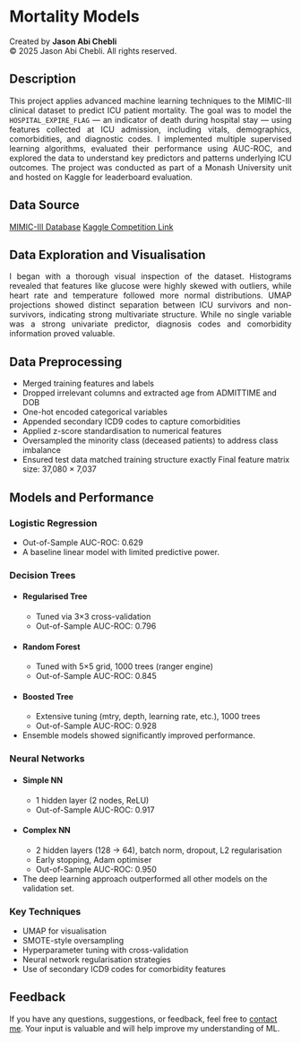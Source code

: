 # Mortality Models

Created by **Jason Abi Chebli**  
© 2025 Jason Abi Chebli. All rights reserved.

## Description
<div style="text-align: justify;">This project applies advanced machine learning techniques to the MIMIC-III clinical dataset to predict ICU patient mortality. The goal was to model the <code>HOSPITAL_EXPIRE_FLAG</code> — an indicator of death during hospital stay — using features collected at ICU admission, including vitals, demographics, comorbidities, and diagnostic codes. I implemented multiple supervised learning algorithms, evaluated their performance using AUC-ROC, and explored the data to understand key predictors and patterns underlying ICU outcomes. The project was conducted as part of a Monash University unit and hosted on Kaggle for leaderboard evaluation.</div>

## Data Source
[MIMIC-III Database]()
[Kaggle Competition Link]()

## Data Exploration and Visualisation
<div style="text-align: justify;">I began with a thorough visual inspection of the dataset. Histograms revealed that features like glucose were highly skewed with outliers, while heart rate and temperature followed more normal distributions. UMAP projections showed distinct separation between ICU survivors and non-survivors, indicating strong multivariate structure. While no single variable was a strong univariate predictor, diagnosis codes and comorbidity information proved valuable.</div>

## Data Preprocessing
- Merged training features and labels
- Dropped irrelevant columns and extracted age from ADMITTIME and DOB
- One-hot encoded categorical variables
- Appended secondary ICD9 codes to capture comorbidities
- Applied z-score standardisation to numerical features
- Oversampled the minority class (deceased patients) to address class imbalance
- Ensured test data matched training structure exactly
Final feature matrix size: 37,080 × 7,037

## Models and Performance
### Logistic Regression
- Out-of-Sample AUC-ROC: 0.629
- A baseline linear model with limited predictive power.

### Decision Trees
- #### Regularised Tree
  - Tuned via 3×3 cross-validation
  - Out-of-Sample AUC-ROC: 0.796
- #### Random Forest
  - Tuned with 5×5 grid, 1000 trees (ranger engine)
  - Out-of-Sample AUC-ROC: 0.845
- #### Boosted Tree
  - Extensive tuning (mtry, depth, learning rate, etc.), 1000 trees
  - Out-of-Sample AUC-ROC: 0.928
- Ensemble models showed significantly improved performance.

### Neural Networks
- #### Simple NN
  - 1 hidden layer (2 nodes, ReLU)
  - Out-of-Sample AUC-ROC: 0.917
- #### Complex NN
  - 2 hidden layers (128 → 64), batch norm, dropout, L2 regularisation
  - Early stopping, Adam optimiser
  - Out-of-Sample AUC-ROC: 0.950
- The deep learning approach outperformed all other models on the validation set.

### Key Techniques
- UMAP for visualisation
- SMOTE-style oversampling
- Hyperparameter tuning with cross-validation
- Neural network regularisation strategies
- Use of secondary ICD9 codes for comorbidity features

## Feedback
If you have any questions, suggestions, or feedback, feel free to [contact me](https://jabichebli.github.io/jabichebli/contact.html). Your input is valuable and will help improve my understanding of ML.
